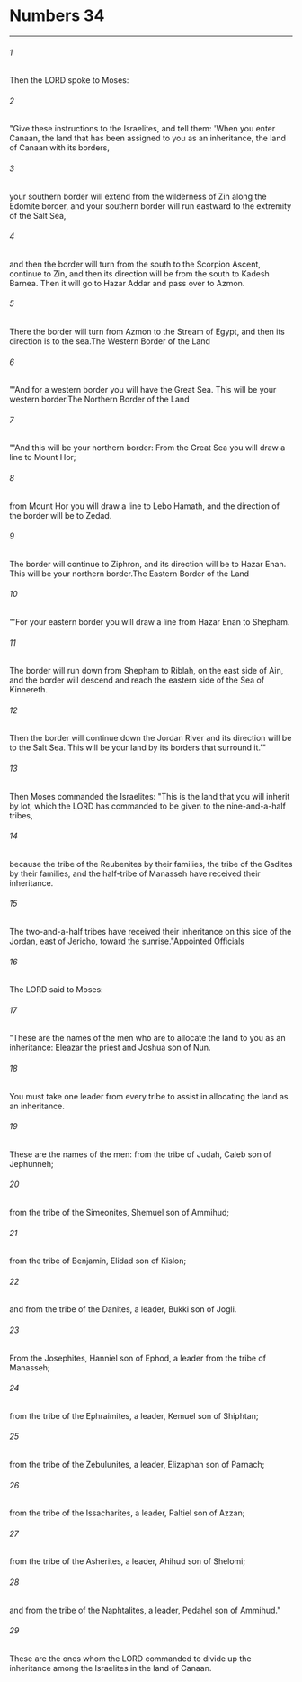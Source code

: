 # Numbers 34
***



###### 1 
Then the LORD spoke to Moses: 

###### 2 
"Give these instructions to the Israelites, and tell them: 'When you enter Canaan, the land that has been assigned to you as an inheritance, the land of Canaan with its borders, 

###### 3 
your southern border will extend from the wilderness of Zin along the Edomite border, and your southern border will run eastward to the extremity of the Salt Sea, 

###### 4 
and then the border will turn from the south to the Scorpion Ascent, continue to Zin, and then its direction will be from the south to Kadesh Barnea. Then it will go to Hazar Addar and pass over to Azmon. 

###### 5 
There the border will turn from Azmon to the Stream of Egypt, and then its direction is to the sea.The Western Border of the Land 

###### 6 
"'And for a western border you will have the Great Sea. This will be your western border.The Northern Border of the Land 

###### 7 
"'And this will be your northern border: From the Great Sea you will draw a line to Mount Hor; 

###### 8 
from Mount Hor you will draw a line to Lebo Hamath, and the direction of the border will be to Zedad. 

###### 9 
The border will continue to Ziphron, and its direction will be to Hazar Enan. This will be your northern border.The Eastern Border of the Land 

###### 10 
"'For your eastern border you will draw a line from Hazar Enan to Shepham. 

###### 11 
The border will run down from Shepham to Riblah, on the east side of Ain, and the border will descend and reach the eastern side of the Sea of Kinnereth. 

###### 12 
Then the border will continue down the Jordan River and its direction will be to the Salt Sea. This will be your land by its borders that surround it.'" 

###### 13 
Then Moses commanded the Israelites: "This is the land that you will inherit by lot, which the LORD has commanded to be given to the nine-and-a-half tribes, 

###### 14 
because the tribe of the Reubenites by their families, the tribe of the Gadites by their families, and the half-tribe of Manasseh have received their inheritance. 

###### 15 
The two-and-a-half tribes have received their inheritance on this side of the Jordan, east of Jericho, toward the sunrise."Appointed Officials 

###### 16 
The LORD said to Moses: 

###### 17 
"These are the names of the men who are to allocate the land to you as an inheritance: Eleazar the priest and Joshua son of Nun. 

###### 18 
You must take one leader from every tribe to assist in allocating the land as an inheritance. 

###### 19 
These are the names of the men: from the tribe of Judah, Caleb son of Jephunneh; 

###### 20 
from the tribe of the Simeonites, Shemuel son of Ammihud; 

###### 21 
from the tribe of Benjamin, Elidad son of Kislon; 

###### 22 
and from the tribe of the Danites, a leader, Bukki son of Jogli. 

###### 23 
From the Josephites, Hanniel son of Ephod, a leader from the tribe of Manasseh; 

###### 24 
from the tribe of the Ephraimites, a leader, Kemuel son of Shiphtan; 

###### 25 
from the tribe of the Zebulunites, a leader, Elizaphan son of Parnach; 

###### 26 
from the tribe of the Issacharites, a leader, Paltiel son of Azzan; 

###### 27 
from the tribe of the Asherites, a leader, Ahihud son of Shelomi; 

###### 28 
and from the tribe of the Naphtalites, a leader, Pedahel son of Ammihud." 

###### 29 
These are the ones whom the LORD commanded to divide up the inheritance among the Israelites in the land of Canaan.
